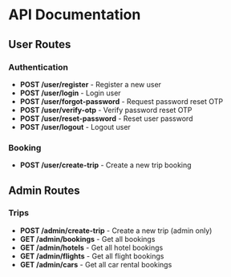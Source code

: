 # API Documentation

## User Routes

### Authentication
- **POST /user/register** - Register a new user
- **POST /user/login** - Login user
- **POST /user/forgot-password** - Request password reset OTP
- **POST /user/verify-otp** - Verify password reset OTP
- **POST /user/reset-password** - Reset user password
- **POST /user/logout** - Logout user

### Booking
- **POST /user/create-trip** - Create a new trip booking

## Admin Routes

### Trips
- **POST /admin/create-trip** - Create a new trip (admin only)
- **GET /admin/bookings** - Get all bookings
- **GET /admin/hotels** - Get all hotel bookings
- **GET /admin/flights** - Get all flight bookings
- **GET /admin/cars** - Get all car rental bookings


